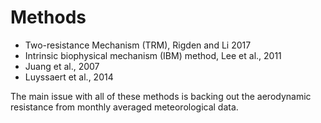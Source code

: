 # Methods

* Two-resistance Mechanism (TRM), Rigden and Li 2017
* Intrinsic biophysical mechanism (IBM) method, Lee et al., 2011
* Juang et al., 2007
* Luyssaert et al., 2014

The main issue with all of these methods is backing out the aerodynamic resistance from monthly averaged meteorological data.